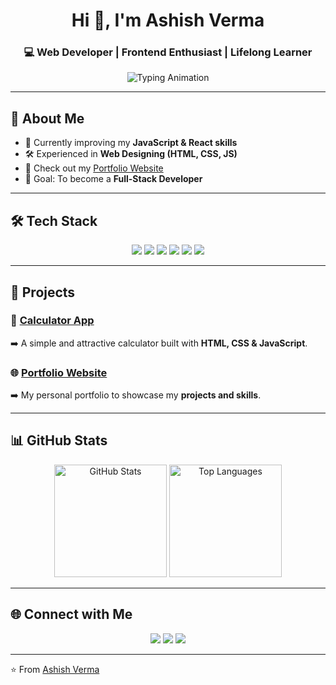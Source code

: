 <h1 align="center">Hi 👋, I'm Ashish Verma</h1>
<h3 align="center">💻 Web Developer | Frontend Enthusiast | Lifelong Learner</h3>

<p align="center">
  <img src="https://readme-typing-svg.herokuapp.com?font=Fira+Code&size=22&pause=1000&color=36BCF7&center=true&vCenter=true&width=500&lines=Web+Developer;Frontend+Designer;JavaScript+Enthusiast;Always+Learning+New+Things" alt="Typing Animation" />
</p>

---

## 🚀 About Me
- 🌱 Currently improving my **JavaScript & React skills**  
- 🛠️ Experienced in **Web Designing (HTML, CSS, JS)**  
- 📂 Check out my [Portfolio Website](https://your-portfolio-link.com)  
- 🎯 Goal: To become a **Full-Stack Developer**  

---

## 🛠️ Tech Stack

<p align="center">
  <img src="https://img.shields.io/badge/HTML5-E34F26?style=for-the-badge&logo=html5&logoColor=white" />
  <img src="https://img.shields.io/badge/CSS3-1572B6?style=for-the-badge&logo=css3&logoColor=white" />
  <img src="https://img.shields.io/badge/JavaScript-F7DF1E?style=for-the-badge&logo=javascript&logoColor=black" />
  <img src="https://img.shields.io/badge/Git-F05032?style=for-the-badge&logo=git&logoColor=white" />
  <img src="https://img.shields.io/badge/GitHub-181717?style=for-the-badge&logo=github&logoColor=white" />
  <img src="https://img.shields.io/badge/VS%20Code-0078d7?style=for-the-badge&logo=visual-studio-code&logoColor=white" />
</p>

---

## 📂 Projects

### 🔢 [Calculator App](https://your-live-demo-link.com)  
➡️ A simple and attractive calculator built with **HTML, CSS & JavaScript**.  

### 🌐 [Portfolio Website](https://your-portfolio-link.com)  
➡️ My personal portfolio to showcase my **projects and skills**.  

---

## 📊 GitHub Stats

<p align="center">
  <img src="https://github-readme-stats.vercel.app/api?username=yourusername&show_icons=true&theme=tokyonight" alt="GitHub Stats" height="180px"/>
  <img src="https://github-readme-stats.vercel.app/api/top-langs/?username=yourusername&layout=compact&theme=tokyonight" alt="Top Languages" height="180px"/>
</p>

---

## 🌐 Connect with Me
<p align="center">
  <a href="mrashishsethji2003@gmail.com"><img src="https://img.shields.io/badge/Email-D14836?style=for-the-badge&logo=gmail&logoColor=white"></a>
  <a href="https://linkedin.com/in/yourusername"><img src="https://img.shields.io/badge/LinkedIn-0077B5?style=for-the-badge&logo=linkedin&logoColor=white"></a>
  <a href="https://github.com/yourusername"><img src="https://img.shields.io/badge/GitHub-100000?style=for-the-badge&logo=github&logoColor=white"></a>
</p>

---

⭐️ From [Ashish Verma](https://github.com/AshishVerma-CSE)
